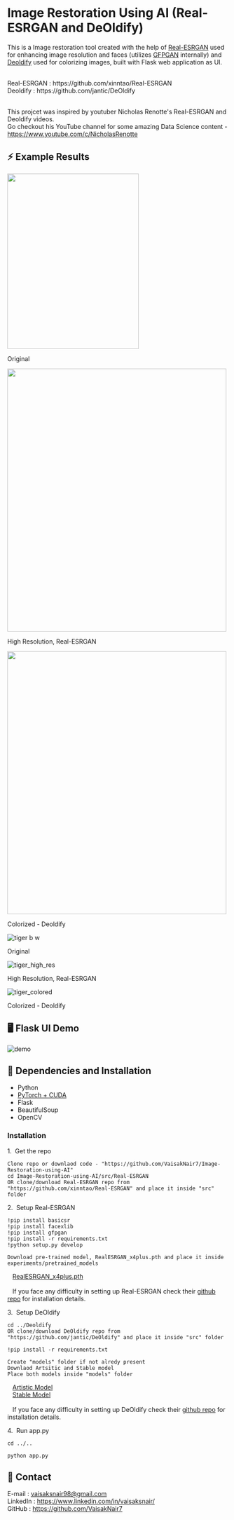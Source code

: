 # Image Restoration Using AI (Real-ESRGAN and DeOldify)

This is a Image restoration tool created with the help of [Real-ESRGAN](https://github.com/xinntao/Real-ESRGAN) used for enhancing image resolution and faces (utilizes [GFPGAN](https://github.com/TencentARC/GFPGAN) internally) and [Deoldify](https://github.com/jantic/DeOldify) used for colorizing images, built with Flask web application as UI.

<br>
Real-ESRGAN : https://github.com/xinntao/Real-ESRGAN<br>
Deoldify : https://github.com/jantic/DeOldify<br><br>

This projcet was inspired by youtuber Nicholas Renotte's Real-ESRGAN and Deoldify videos.<br>
Go checkout his YouTube channel for some amazing Data Science content - https://www.youtube.com/c/NicholasRenotte

## ⚡ Example Results

<img src="https://user-images.githubusercontent.com/37840005/158203902-6b0115d8-8197-4b07-b032-bc9a22c7a99b.jpg" width="300" height="400" />

Original

<img src="https://user-images.githubusercontent.com/37840005/158204087-3be9af37-5b1b-479b-bb50-2f8db363ada1.jpg" width="500" height="600" />

High Resolution, Real-ESRGAN

<img src="https://user-images.githubusercontent.com/37840005/158205119-05f3b12d-1175-4a2e-bb44-6d60d5a58b3a.jpg" width="500" height="600" />

Colorized - Deoldify

![tiger b w](https://user-images.githubusercontent.com/37840005/158205633-38cf4b37-5571-4925-a13e-20c54bc1c3e6.jpg)

Original

![tiger_high_res](https://user-images.githubusercontent.com/37840005/158205670-a5da3add-331f-4ddc-8722-a4f086a9472a.jpg)

High Resolution, Real-ESRGAN

![tiger_colored](https://user-images.githubusercontent.com/37840005/158205713-9b539bd2-1dda-426c-aa6a-18a9e6caaf6a.jpg)

Colorized - Deoldify

## 🖥️ Flask UI Demo

![demo](https://user-images.githubusercontent.com/37840005/158206153-e89ce0fa-2fb5-4f0d-87bb-d47ec5d7de35.gif)

## 🔧 Dependencies and Installation
* Python
* [PyTorch + CUDA](https://pytorch.org/get-started/locally/)
* Flask
* BeautifulSoup
* OpenCV

### Installation

1.&nbsp;&nbsp;Get the repo
```
Clone repo or downlaod code - "https://github.com/VaisakNair7/Image-Restoration-using-AI"
cd Image-Restoration-using-AI/src/Real-ESRGAN 
OR clone/download Real-ESRGAN repo from "https://github.com/xinntao/Real-ESRGAN" and place it inside "src" folder
```
    
2.&nbsp;&nbsp;Setup Real-ESRGAN 
```
!pip install basicsr
!pip install facexlib
!pip install gfpgan
!pip install -r requirements.txt
!python setup.py develop

Download pre-trained model, RealESRGAN_x4plus.pth and place it inside experiments/pretrained_models
```
&nbsp;&nbsp;&nbsp;[RealESRGAN_x4plus.pth](https://github.com/xinntao/Real-ESRGAN/releases/download/v0.1.0/RealESRGAN_x4plus.pth)<br><br>
&nbsp;&nbsp;&nbsp;If you face any difficulty in setting up Real-ESRGAN check their [github repo](https://github.com/xinntao/Real-ESRGAN) for installation details.<br>

3.&nbsp;&nbsp;Setup DeOldify
```  
cd ../Deoldify 
OR clone/download DeOldify repo from "https://github.com/jantic/DeOldify" and place it inside "src" folder

!pip install -r requirements.txt

Create "models" folder if not alredy present 
Downlaod Artsitic and Stable model
Place both models inside "models" folder
```
&nbsp;&nbsp;&nbsp;[Artistic Model](https://data.deepai.org/deoldify/ColorizeArtistic_gen.pth)<br>
&nbsp;&nbsp;&nbsp;[Stable Model](https://www.dropbox.com/s/usf7uifrctqw9rl/ColorizeStable_gen.pth?dl=0)<br><br>
&nbsp;&nbsp;&nbsp;If you face any difficulty in setting up DeOldify check their [github repo](https://github.com/jantic/DeOldify) for installation details.<br>

4.&nbsp;&nbsp;Run app.py
```
cd ../..

python app.py
```
  
## 📧 Contact
E-mail : vaisaksnair98@gmail.com <br>
LinkedIn : https://www.linkedin.com/in/vaisaksnair/ <br>
GitHub : https://github.com/VaisakNair7
    


